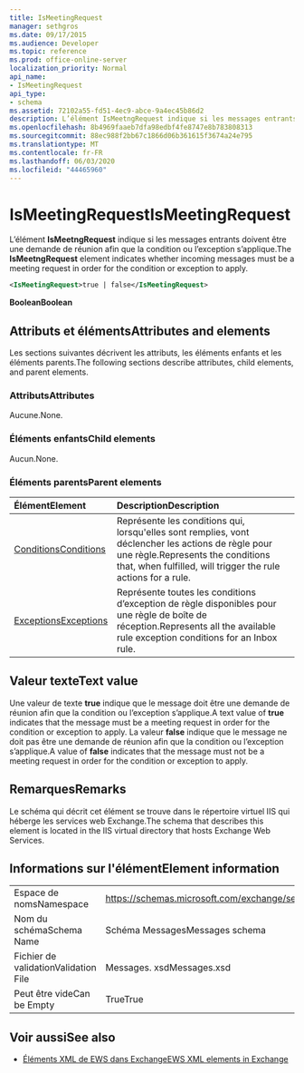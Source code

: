```yaml
---
title: IsMeetingRequest
manager: sethgros
ms.date: 09/17/2015
ms.audience: Developer
ms.topic: reference
ms.prod: office-online-server
localization_priority: Normal
api_name:
- IsMeetingRequest
api_type:
- schema
ms.assetid: 72102a55-fd51-4ec9-abce-9a4ec45b86d2
description: L’élément IsMeetngRequest indique si les messages entrants doivent être une demande de réunion afin que la condition ou l’exception s’applique.
ms.openlocfilehash: 8b4969faaeb7dfa98edbf4fe8747e8b783808313
ms.sourcegitcommit: 88ec988f2bb67c1866d06b361615f3674a24e795
ms.translationtype: MT
ms.contentlocale: fr-FR
ms.lasthandoff: 06/03/2020
ms.locfileid: "44465960"
---
```

# <a name="ismeetingrequest"></a><span data-ttu-id="2c6c0-103">IsMeetingRequest</span><span class="sxs-lookup"><span data-stu-id="2c6c0-103">IsMeetingRequest</span></span>

<span data-ttu-id="2c6c0-104">L’élément **IsMeetngRequest** indique si les messages entrants doivent être une demande de réunion afin que la condition ou l’exception s’applique.</span><span class="sxs-lookup"><span data-stu-id="2c6c0-104">The **IsMeetngRequest** element indicates whether incoming messages must be a meeting request in order for the condition or exception to apply.</span></span> 
  
```XML
<IsMeetingRequest>true | false</IsMeetingRequest>
```

 <span data-ttu-id="2c6c0-105">**Boolean**</span><span class="sxs-lookup"><span data-stu-id="2c6c0-105">**Boolean**</span></span>
## <a name="attributes-and-elements"></a><span data-ttu-id="2c6c0-106">Attributs et éléments</span><span class="sxs-lookup"><span data-stu-id="2c6c0-106">Attributes and elements</span></span>

<span data-ttu-id="2c6c0-107">Les sections suivantes décrivent les attributs, les éléments enfants et les éléments parents.</span><span class="sxs-lookup"><span data-stu-id="2c6c0-107">The following sections describe attributes, child elements, and parent elements.</span></span>
  
### <a name="attributes"></a><span data-ttu-id="2c6c0-108">Attributs</span><span class="sxs-lookup"><span data-stu-id="2c6c0-108">Attributes</span></span>

<span data-ttu-id="2c6c0-109">Aucune.</span><span class="sxs-lookup"><span data-stu-id="2c6c0-109">None.</span></span>
  
### <a name="child-elements"></a><span data-ttu-id="2c6c0-110">Éléments enfants</span><span class="sxs-lookup"><span data-stu-id="2c6c0-110">Child elements</span></span>

<span data-ttu-id="2c6c0-111">Aucun.</span><span class="sxs-lookup"><span data-stu-id="2c6c0-111">None.</span></span>
  
### <a name="parent-elements"></a><span data-ttu-id="2c6c0-112">Éléments parents</span><span class="sxs-lookup"><span data-stu-id="2c6c0-112">Parent elements</span></span>

|<span data-ttu-id="2c6c0-113">**Élément**</span><span class="sxs-lookup"><span data-stu-id="2c6c0-113">**Element**</span></span>|<span data-ttu-id="2c6c0-114">**Description**</span><span class="sxs-lookup"><span data-stu-id="2c6c0-114">**Description**</span></span>|
|:-----|:-----|
|[<span data-ttu-id="2c6c0-115">Conditions</span><span class="sxs-lookup"><span data-stu-id="2c6c0-115">Conditions</span></span>](conditions.md) <br/> |<span data-ttu-id="2c6c0-116">Représente les conditions qui, lorsqu'elles sont remplies, vont déclencher les actions de règle pour une règle.</span><span class="sxs-lookup"><span data-stu-id="2c6c0-116">Represents the conditions that, when fulfilled, will trigger the rule actions for a rule.</span></span>  <br/> |
|[<span data-ttu-id="2c6c0-117">Exceptions</span><span class="sxs-lookup"><span data-stu-id="2c6c0-117">Exceptions</span></span>](exceptions.md) <br/> |<span data-ttu-id="2c6c0-118">Représente toutes les conditions d’exception de règle disponibles pour une règle de boîte de réception.</span><span class="sxs-lookup"><span data-stu-id="2c6c0-118">Represents all the available rule exception conditions for an Inbox rule.</span></span>  <br/> |
   
## <a name="text-value"></a><span data-ttu-id="2c6c0-119">Valeur texte</span><span class="sxs-lookup"><span data-stu-id="2c6c0-119">Text value</span></span>

<span data-ttu-id="2c6c0-120">Une valeur de texte **true** indique que le message doit être une demande de réunion afin que la condition ou l’exception s’applique.</span><span class="sxs-lookup"><span data-stu-id="2c6c0-120">A text value of **true** indicates that the message must be a meeting request in order for the condition or exception to apply.</span></span> <span data-ttu-id="2c6c0-121">La valeur **false** indique que le message ne doit pas être une demande de réunion afin que la condition ou l’exception s’applique.</span><span class="sxs-lookup"><span data-stu-id="2c6c0-121">A value of **false** indicates that the message must not be a meeting request in order for the condition or exception to apply.</span></span> 
  
## <a name="remarks"></a><span data-ttu-id="2c6c0-122">Remarques</span><span class="sxs-lookup"><span data-stu-id="2c6c0-122">Remarks</span></span>

<span data-ttu-id="2c6c0-123">Le schéma qui décrit cet élément se trouve dans le répertoire virtuel IIS qui héberge les services web Exchange.</span><span class="sxs-lookup"><span data-stu-id="2c6c0-123">The schema that describes this element is located in the IIS virtual directory that hosts Exchange Web Services.</span></span>
  
## <a name="element-information"></a><span data-ttu-id="2c6c0-124">Informations sur l'élément</span><span class="sxs-lookup"><span data-stu-id="2c6c0-124">Element information</span></span>

|||
|:-----|:-----|
|<span data-ttu-id="2c6c0-125">Espace de noms</span><span class="sxs-lookup"><span data-stu-id="2c6c0-125">Namespace</span></span>  <br/> |https://schemas.microsoft.com/exchange/services/2006/messages  <br/> |
|<span data-ttu-id="2c6c0-126">Nom du schéma</span><span class="sxs-lookup"><span data-stu-id="2c6c0-126">Schema Name</span></span>  <br/> |<span data-ttu-id="2c6c0-127">Schéma Messages</span><span class="sxs-lookup"><span data-stu-id="2c6c0-127">Messages schema</span></span>  <br/> |
|<span data-ttu-id="2c6c0-128">Fichier de validation</span><span class="sxs-lookup"><span data-stu-id="2c6c0-128">Validation File</span></span>  <br/> |<span data-ttu-id="2c6c0-129">Messages. xsd</span><span class="sxs-lookup"><span data-stu-id="2c6c0-129">Messages.xsd</span></span>  <br/> |
|<span data-ttu-id="2c6c0-130">Peut être vide</span><span class="sxs-lookup"><span data-stu-id="2c6c0-130">Can be Empty</span></span>  <br/> |<span data-ttu-id="2c6c0-131">True</span><span class="sxs-lookup"><span data-stu-id="2c6c0-131">True</span></span>  <br/> |
   
## <a name="see-also"></a><span data-ttu-id="2c6c0-132">Voir aussi</span><span class="sxs-lookup"><span data-stu-id="2c6c0-132">See also</span></span>



- [<span data-ttu-id="2c6c0-133">Éléments XML de EWS dans Exchange</span><span class="sxs-lookup"><span data-stu-id="2c6c0-133">EWS XML elements in Exchange</span></span>](ews-xml-elements-in-exchange.md)

